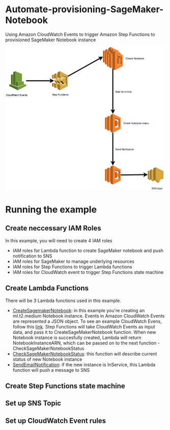 # Automate-provisioning-SageMaker-Notebook
Using Amazon CloudWatch Events to trigger Amazon Step Functions to provisioned SageMaker Notebook instance

![Architecture Diagram](https://github.com/hongpham/Schedule-provisioning-SageMaker-Notebook/blob/master/images/Architecture%20diagram.png)


# Running the example

## Create neccessary IAM Roles
In this example, you will need to create 4 IAM roles
* IAM roles for Lambda function to create SageMaker notebook and push notification to SNS
* IAM roles for SageMaker to manage underlying resources
* IAM roles for Step Functions to trigger Lambda functions
* IAM roles for CloudWatch event to trigger Step Functions state machine

## Create Lambda Functions

There will be 3 Lambda functions used in this example. 
* [CreateSagemakerNotebook](https://github.com/hongpham/Schedule-provisioning-SageMaker-Notebook/blob/master/bin/Lambda_CheckSageMakerNotebookStatus.py): in this example you're creating an ml.t2.medium Notebook instance. Events in Amazon CloudWatch Events are represented a JSON object. To see an example CloudWatch Evens, follow this [link](https://docs.aws.amazon.com/AmazonCloudWatch/latest/events/CloudWatchEventsandEventPatterns.html). Step Functions will take CloudWatch Events as input data, and pass it to CreateSageMakerNotebook function. When new Notebook instance is succesfully created, Lambda will return NotebookInstanceARN, which can be passed on to the next function - CheckSageMakerNotebookStatus
* [CheckSageMakerNotebookStatus](https://github.com/hongpham/Schedule-provisioning-SageMaker-Notebook/blob/master/bin/Lambda_CheckSageMakerNotebookStatus.py): this function will describe current status of new Notebook instance
* [SendEmailNotification](https://github.com/hongpham/Schedule-provisioning-SageMaker-Notebook/blob/master/bin/SendEmailNotification.py): if the new instance is InService, this Lambda function will push a message to SNS


## Create Step Functions state machine

## Set up SNS Topic

## Set up CloudWatch Event rules
